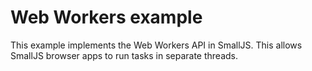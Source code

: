 # Web Workers example

This example implements the Web Workers API in SmallJS.
This allows SmallJS browser apps to run tasks in separate threads.
